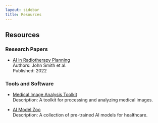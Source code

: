 ```yaml
---
layout: sidebar
title: Resources
---
```


## Resources

### Research Papers
- [AI in Radiotherapy Planning](https://example.com)  
  Authors: John Smith et al.  
  Published: 2022

### Tools and Software
- [Medical Image Analysis Toolkit](https://example.com)  
  Description: A toolkit for processing and analyzing medical images.

- [AI Model Zoo](https://example.com)  
  Description: A collection of pre-trained AI models for healthcare.
